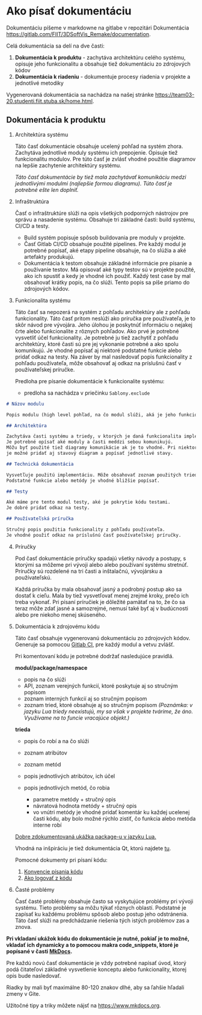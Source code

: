# Ako písať dokumentáciu

Dokumentáciu píšeme v markdowne na gitlabe v repozitári Dokumentácia <https://gitlab.com/FIIT/3DSoftVis_Remake/documentation>.

Celá dokumentácia sa delí na dve časti:

1. **Dokumentácia k produktu** - zachytáva architektúru celého systému, opisuje jeho funkcionalitu a obsahuje tiež dokumentáciu zo zdrojových kódov
2. **Dokumentácia k riadeniu** - dokumentuje procesy riadenia v projekte a jednotlivé metodiky

Vygenerovaná dokumentácia sa nachádza na našej stránke <https://team03-20.studenti.fiit.stuba.sk/home.html>.

## Dokumentácia k produktu

 1. Architektúra systému

    Táto časť dokumentácie obsahuje ucelený pohľad na systém zhora. Zachytáva jednotlivé moduly systému ich prepojenie.
    Opisuje tiež funkcionalitu modulov.
    Pre túto časť je zvlásť vhodné použitie diagramov na lepšie zachytenie architektúry systému.

    *Táto časť dokumentácie by tiež mala zachytávať komunikáciu medzi jednotlivými modulmi (najlepšie formou diagramu).
    Túto časť je potrebné ešte len doplniť.*

 2. Infraštruktúra

    Časť o infraštruktúre slúži na opis všetkých podporných nástrojov pre správu a nasadenie systému.
    Obsahuje tri základné časti: build systému, CI/CD a testy.

    - Build systém popisuje spôsob buildovania pre moduly v projekte.
    - Časť Gitlab CI/CD obsahuje použité pipelines. Pre každý modul je potrebné popísať, aké etapy pipeline obsahuje, na
     čo slúžia a aké artefakty produkujú.
    - Dokumentácia k testom obsahuje základné informácie pre písanie a používanie testov. Má opisovať aké typy testov sú v projekte
     použité, ako ich spustiť a kedy je vhodné ich použiť. Každý test case by mal obsahovať krátky popis, na čo slúži. Tento popis
     sa píše priamo do zdrojových kódov.

 3. Funkcionalita systému

    Táto časť sa nepozerá na systém z pohľadu architektúry ale z pohľadu funkcionality. Táto časť pritom neslúži ako príručka
    pre používateľa, je to skôr návod pre vývojára. Jeho úlohou je poskytnúť informáciu o nejakej črte alebo funkcionalite z rôznych pohľadov.
    Ako prvé je potrebné vysvetliť účel funkcionality. Je potrebné ju tiež zachytiť z pohľadu architektúry, ktoré časti sú pre jej vykonanie
    potrebné a ako spolu komunikujú. Je vhodné popísať aj niektoré podstatné funkcie alebo pridať odkaz na testy. Na záver by mal nasledovať
    popis funkcionality z pohľadu používateľa, môže obsahovať aj odkaz na príslušnú časť v používateľskej príručke.

    Predloha pre písanie dokumentácie k funkcionalite systému:  

    - predloha sa nachádza v priečinku `Sablony.exclude`

``` markdown
# Názov modulu

Popis modulu (high level pohľad, na čo modul slúži, aká je jeho funkcionalita, a pod.)

## Architektúra

Zachytáva časti systému a triedy, v ktorých je daná funkcionalita implementovaná.
Je potrebné opísať aké moduly a časti meddzi sebou komunikujú.
Môžu byť použité tiež diagramy komunikácie ak je to vhodné. Pri niektorých funkcionalitách
je možné pridať aj stavový diagram a popísať jednotlivé stavy.

## Technická dokumentácia

Vysvetľuje použitú implementáciu. Môže obsahovať zoznam použitých tried a funkcií.
Podstatné funkcie alebo metódy je vhodné bližšie popísať.

## Testy

Aké máme pre tento modul testy, aké je pokrytie kódu testami.
Je dobré pridať odkaz na testy.

## Používateľská príručka

Stručný popis použitia funkcionality z pohľadu používateľa.
Je vhodné použiť odkaz na príslušnú časť používateľskej príručky.

```

 4. Príručky

    Pod časť dokumentácie príručky spadajú všetky návody a postupy, s ktorými sa môžeme pri vývoji alebo
    alebo používaní systému stretnúť. Príručky sú rozdelené na tri časti a inštalačnú, vývojársku a používateľskú.

    Každá príručka by mala obsahovať jasný a podrobný postup ako sa dostať k cieľu. Mala by tiež vysvetľovať menej zrejmé kroky,
    prečo ich treba vykonať. Pri písaní príručiek je dôležité pamätať na to, že čo sa teraz môže zdať jasné a samozrejmé,
    nemusí také byť aj v budúcnosti alebo pre niekoho menej skúseného.

 5. Dokumentácia k zdrojovému kódu

    Táto časť obsahuje vygenerovanú dokumentáciu zo zdrojových kódov. Generuje sa pomocou [Gitlab CI](https://gitlab.com/FIIT/Common/Lua/luametrics/-/blob/develop/.gitlab-ci.yml), pre každý modul a vetvu zvlášť.

    Pri komentovaní kódu je potrebné dodržať nasledujúce pravidlá.

    **modul/package/namespace**
      - popis na čo slúži
      - API, zoznam verejných funkcií, ktoré poskytuje aj so stručným popisom
      - zoznam interných funkcií aj so stručným popisom
      - zoznam tried, ktoré obsahuje aj so stručným popisom *(Poznámka: v jazyku Lua triedy neexistujú, my sa však v projekte
        tvárime, že áno. Využívame na to funcie vracajúce objekt.)*

    **trieda**

      - popis čo robí a na čo slúži
      - zoznam atribútov
      - zoznam metód
      - popis jednotlivých atribútov, ich účel
      - popis jednotlivých metód, čo robia

        - parametre metódy + stručný opis
        - návratová hodnota metódy + stručný opis
        - vo vnútri metódy je vhodné pridať komentár ku každej ucelenej časti kódu, aby bolo možné rýchlo
          zistiť, čo funkcia alebo metóda interne robí

    [Dobre zdokumentovaná ukážka package-u v jazyku Lua.](https://github.com/LuaDist/luadist/blob/master/dist/package.lua)

    Vhodná na inšpiráciu je tiež dokumentácia Qt, ktorú najdete [tu](https://doc.qt.io/qt-5/).

    Pomocné dokumenty pri písaní kódu:
    1. [Konvencie písania kódu](konvencie.md)
    2. [Ako logovať z kódu](ako_logovat_z_kodu.md)

 6. Časté problémy

    Časť časté problémy obsahuje často sa vyskytujúce problémy pri vývoji systému. Tieto problémy sa môžu týkať rôznych
    oblastí. Podstatné je zapísať ku každému problému spôsob alebo postup jeho odstránenia. Táto časť slúži na predchádzanie
    riešenia tých istých problémov zas a znova.

**Pri vkladaní ukážok kódu do dokumentácie je nutné, pokiaľ je to možné, vkladať ich dynamicky a to pomocou makra code_snippets, ktoré je popísané
v časti [MkDocs](../../dokumentacia_k_produktu/infrastruktura/podporne_nastroje/mkdocs.md).**

Pre každú novú časť dokumentácie je vždy potrebné napísať úvod, ktorý podá čitateľovi základné vysvetlenie konceptu alebo
funkcionality, ktorej opis bude nasledovať.

Riadky by mali byť maximálne 80-120 znakov dlhé, aby sa ľahšie hľadali zmeny v Gite.

Užitočné tipy a triky môžete nájsť na <https://www.mkdocs.org>.
